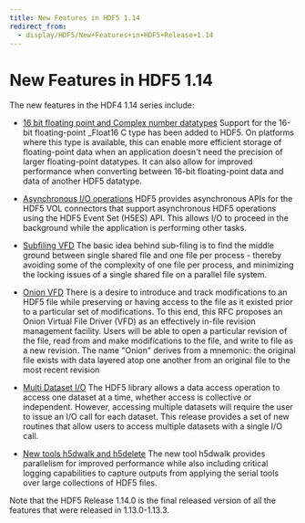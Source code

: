 ```yaml
---
title: New Features in HDF5 1.14
redirect_from: 
  - display/HDF5/New+Features+in+HDF5+Release+1.14
---
```


# New Features in HDF5 1.14

The new features in the HDF4 1.14 series include:

* [16 bit floating point and Complex number datatypes](https://support.hdfgroup.org/releases/hdf5/documentation/rfc/RFC__Adding_support_for_16_bit_floating_point_and_Complex_number_datatypes_to_HDF5.pdf)
Support for the 16-bit floating-point \_Float16 C type has been added to
HDF5. On platforms where this type is available, this can enable more
efficient storage of floating-point data when an application doesn't
need the precision of larger floating-point datatypes. It can also allow
for improved performance when converting between 16-bit floating-point
data and data of another HDF5 datatype.

* [Asynchronous I/O operations](asyn_ops_wHDF5_VOL_connectors.html)
HDF5 provides asynchronous APIs for the HDF5 VOL connectors that
support asynchronous HDF5 operations using the HDF5 Event Set (H5ES)
API. This allows I/O to proceed in the background while the application
is performing other tasks.

* [Subfiling VFD](https://support.hdfgroup.org/releases/hdf5/documentation/rfc/RFC_VFD_subfiling_200424.pdf)
The basic idea behind sub-filing is to find the middle ground between
single shared file and one file per process - thereby avoiding some
of the complexity of one file per process, and minimizing the locking
issues of a single shared file on a parallel file system.

* [Onion VFD](https://support.hdfgroup.org/releases/hdf5/documentation/rfc/Onion_VFD_RFC_211122.pdf)
There is a desire to introduce and track modifications to an HDF5 file
while preserving or having access to the file as it existed prior to a
particular set of modifications. To this end, this RFC proposes an Onion
Virtual File Driver (VFD) as an effectively in-file revision management
facility. Users will be able to open a particular revision of the file,
read from and make modifications to the file, and write to file as a new
revision. The name "Onion" derives from a mnemonic: the original file
exists with data layered atop one another from an original file to the
most recent revision

* [Multi Dataset I/O](https://support.hdfgroup.org/releases/hdf5/documentation/rfc/H5HPC_MultiDset_RW_IO_RFC.pdf)
The HDF5 library allows a data access operation to access one dataset at
a time, whether access is collective or independent. However, accessing
multiple datasets will require the user to issue an I/O call for each
dataset. This release provides a set of new routines that allow users
to access multiple datasets with a single I/O call.

* [New tools h5dwalk and h5delete]()
The new tool h5dwalk provides parallelism for improved performance while
also including critical logging capabilities to capture outputs from
applying the serial tools over large collections of HDF5 files.

 
Note that the HDF5 Release 1.14.0 is the final released version of all the features
that were released in 1.13.0-1.13.3.
